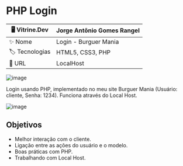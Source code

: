 # PHP Login
| 🖥️ Vitrine.Dev |  Jorge Antônio Gomes Rangel   |
| -------------  | --- |
| :sparkles: Nome        | Login - Burguer Mania
| :label: Tecnologias | HTML5, CSS3, PHP
| :rocket: URL         | LocalHost

![image](https://github.com/JorgeRangell/Php-Login/assets/101427212/491888b3-010b-4dfc-90b7-9884b14ce014)

Login usando PHP, implementado no meu site Burguer Mania (Usuário: cliente, Senha: 1234).
Funciona através do Local Host.

![image](https://github.com/JorgeRangell/Php-Login/assets/101427212/96b6b77a-0dc4-4220-a667-821766f0626e)


## Objetivos

* Melhor interação com o cliente.
* Ligação entre as ações do usuário e o modelo.
* Boas práticas com PHP.
* Trabalhando com Local Host.
##
